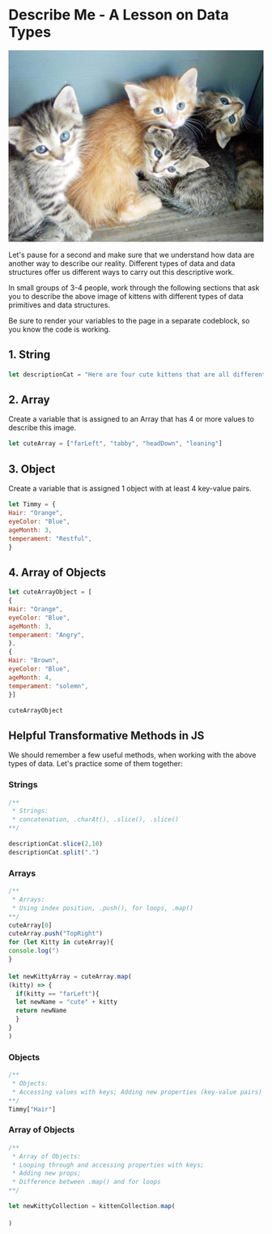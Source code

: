 # Describe Me - A Lesson on Data Types

![Cute bunch of 4 kittens](./../assets/images/cute-kittens.jpg)

Let's pause for a second and make sure that we understand how data are another way to describe our reality. Different types of data and data structures offer us different ways to carry out this descriptive work.

In small groups of 3-4 people, work through the following sections that ask you to describe the above image of kittens with different types of data primitives and data structures.

<p class="warning">
  Be sure to render your variables to the page in a separate codeblock, so you know the code is working.
</p>

## 1. String

```js
let descriptionCat = "Here are four cute kittens that are all different colors."
```

## 2. Array

Create a variable that is assigned to an Array that has 4 or more values to describe this image.

```js
let cuteArray = ["farLeft", "tabby", "headDown", "leaning"]
```

## 3. Object

Create a variable that is assigned 1 object with at least 4 key-value pairs.
```js
let Timmy = {
Hair: "Orange",
eyeColor: "Blue",
ageMonth: 3,
temperament: "Restful",
}
```

## 4. Array of Objects

```js
let cuteArrayObject = [
{
Hair: "Orange",
eyeColor: "Blue",
ageMonth: 3,
temperament: "Angry",
}, 
{
Hair: "Brown",
eyeColor: "Blue",
ageMonth: 4,
temperament: "solemn",
}]


```

```js
cuteArrayObject
```







## Helpful Transformative Methods in JS

We should remember a few useful methods, when working with the above types of data. Let's practice some of them together:

### Strings

```js
/**
 * Strings:
 * concatenation, .charAt(), .slice(), .slice()
**/

```

```js
descriptionCat.slice(2,10)
descriptionCat.split(".")
```
### Arrays

```js
/**
 * Arrays:
 * Using index position, .push(), for loops, .map()
**/
cuteArray[0]
cuteArray.push("TopRight")
for (let Kitty in cuteArray){
console.log(")
}

let newKittyArray = cuteArray.map(
(kitty) => {
  if(kitty == "farLeft"){
  let newName = "cute" + kitty
  return newName
  }
}
)
```
### Objects

```js
/**
 * Objects:
 * Accessing values with keys; Adding new properties (key-value pairs)
**/
Timmy["Hair"]
```

### Array of Objects

```javascript
/**
 * Array of Objects:
 * Looping through and accessing properties with keys;
 * Adding new props;
 * Difference between .map() and for loops
**/
```

```js
let newKittyCollection = kittenCollection.map(
  
)
```
